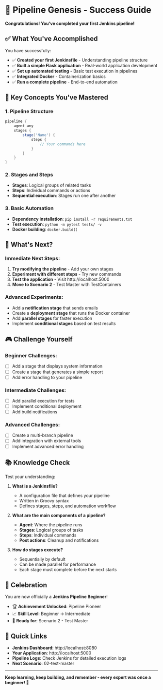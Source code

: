 # 🎉 Pipeline Genesis - Success Guide

**Congratulations! You've completed your first Jenkins pipeline!**

## ✅ What You've Accomplished

You have successfully:
- ✅ **Created your first Jenkinsfile** - Understanding pipeline structure
- ✅ **Built a simple Flask application** - Real-world application development
- ✅ **Set up automated testing** - Basic test execution in pipelines
- ✅ **Integrated Docker** - Containerization basics
- ✅ **Run a complete pipeline** - End-to-end automation

## 🎯 Key Concepts You've Mastered

### 1. **Pipeline Structure**
```groovy
pipeline {
    agent any
    stages {
        stage('Name') {
            steps {
                // Your commands here
            }
        }
    }
}
```

### 2. **Stages and Steps**
- **Stages**: Logical groups of related tasks
- **Steps**: Individual commands or actions
- **Sequential execution**: Stages run one after another

### 3. **Basic Automation**
- **Dependency installation**: `pip install -r requirements.txt`
- **Test execution**: `python -m pytest tests/ -v`
- **Docker building**: `docker.build()`

## 🚀 What's Next?

### Immediate Next Steps:
1. **Try modifying the pipeline** - Add your own stages
2. **Experiment with different steps** - Try new commands
3. **Test the application** - Visit http://localhost:5000
4. **Move to Scenario 2** - Test Master with TestContainers

### Advanced Experiments:
- Add a **notification stage** that sends emails
- Create a **deployment stage** that runs the Docker container
- Add **parallel stages** for faster execution
- Implement **conditional stages** based on test results

## 🎮 Challenge Yourself

### Beginner Challenges:
- [ ] Add a stage that displays system information
- [ ] Create a stage that generates a simple report
- [ ] Add error handling to your pipeline

### Intermediate Challenges:
- [ ] Add parallel execution for tests
- [ ] Implement conditional deployment
- [ ] Add build notifications

### Advanced Challenges:
- [ ] Create a multi-branch pipeline
- [ ] Add integration with external tools
- [ ] Implement advanced error handling

## 📚 Knowledge Check

Test your understanding:

1. **What is a Jenkinsfile?**
   - A configuration file that defines your pipeline
   - Written in Groovy syntax
   - Defines stages, steps, and automation workflow

2. **What are the main components of a pipeline?**
   - **Agent**: Where the pipeline runs
   - **Stages**: Logical groups of tasks
   - **Steps**: Individual commands
   - **Post actions**: Cleanup and notifications

3. **How do stages execute?**
   - Sequentially by default
   - Can be made parallel for performance
   - Each stage must complete before the next starts

## 🎊 Celebration

You are now officially a **Jenkins Pipeline Beginner**! 

- 🏆 **Achievement Unlocked**: Pipeline Pioneer
- 📈 **Skill Level**: Beginner → Intermediate
- 🚀 **Ready for**: Scenario 2 - Test Master

## 🔗 Quick Links

- **Jenkins Dashboard**: http://localhost:8080
- **Your Application**: http://localhost:5000
- **Pipeline Logs**: Check Jenkins for detailed execution logs
- **Next Scenario**: 02-test-master

---

**Keep learning, keep building, and remember - every expert was once a beginner! 🚀**
